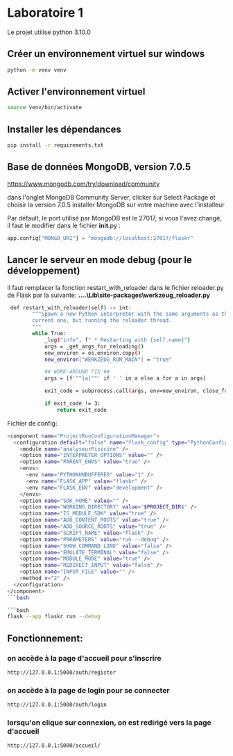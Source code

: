 # Laboratoire 1

Le projet utilise python 3.10.0

## Créer un environnement virtuel sur windows

```bash
python -m venv venv
```

## Activer l'environnement virtuel

```bash
source venv/bin/activate
```

## Installer les dépendances

```bash
pip install -r requirements.txt
```

## Base de données MongoDB, version 7.0.5

https://www.mongodb.com/try/download/community

dans l'onglet MongoDB Community Server, clicker sur Select Package et choisir la version 7.0.5
installer MongoDB sur votre machine avec l'installeur

Par défault, le port utilisé par MongoDB est le 27017, si vous l'avez changé, il faut le modifier
dans le fichier __init__.py :

```python
app.config["MONGO_URI"] = "mongodb://localhost:27017/flaskr"
```

## Lancer le serveur en mode debug (pour le développement)

Il faut remplacer la fonction restart_with_reloader dans le fichier reloader.py de Flask par la suivante:
**....\Lib\site-packages\werkzeug_reloader.py** 
```bash
 def restart_with_reloader(self) -> int:
        """Spawn a new Python interpreter with the same arguments as the
        current one, but running the reloader thread.
        """
        while True:
            _log("info", f" * Restarting with {self.name}")
            args = _get_args_for_reloading()
            new_environ = os.environ.copy()
            new_environ["WERKZEUG_RUN_MAIN"] = "true"

            ## WORK-AROUND FIX ##
            args = [f'""{a}""' if ' ' in a else a for a in args]

            exit_code = subprocess.call(args, env=new_environ, close_fds=False)

            if exit_code != 3:
                return exit_code
 ```

Fichier de config:
```bash
<component name="ProjectRunConfigurationManager">
  <configuration default="false" name="flask_config" type="PythonConfigurationType" factoryName="Python">
    <module name="analyseurPisicine" />
    <option name="INTERPRETER_OPTIONS" value="" />
    <option name="PARENT_ENVS" value="true" />
    <envs>
      <env name="PYTHONUNBUFFERED" value="1" />
      <env name="FLASK_APP" value="flaskr" />
      <env name="FLASK_ENV" value="development" />
    </envs>
    <option name="SDK_HOME" value="" />
    <option name="WORKING_DIRECTORY" value="$PROJECT_DIR$" />
    <option name="IS_MODULE_SDK" value="true" />
    <option name="ADD_CONTENT_ROOTS" value="true" />
    <option name="ADD_SOURCE_ROOTS" value="true" />
    <option name="SCRIPT_NAME" value="flask" />
    <option name="PARAMETERS" value="run --debug" />
    <option name="SHOW_COMMAND_LINE" value="false" />
    <option name="EMULATE_TERMINAL" value="false" />
    <option name="MODULE_MODE" value="true" />
    <option name="REDIRECT_INPUT" value="false" />
    <option name="INPUT_FILE" value="" />
    <method v="2" />
  </configuration>
</component>
```bash

```bash
flask --app flaskr run --debug
```

## Fonctionnement:

### on accède à la page d'accueil pour s'inscrire
```bash
http://127.0.0.1:5000/auth/register
```
### on accède à la page de login pour se connecter
```bash
http://127.0.0.1:5000/auth/login
```

### lorsqu'on clique sur connexion, on est redirigé vers la page d'accueil
```bash
http://127.0.0.1:5000/accueil/
```


